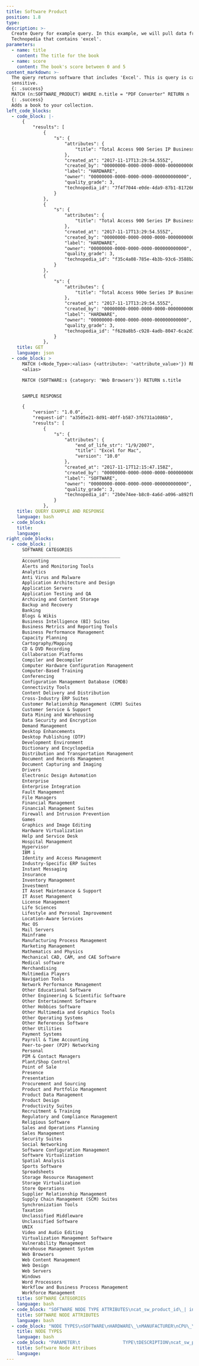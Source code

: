 ```yaml
---
title: Software Product
position: 1.8
type: 
description: >-
  Create Query for example query. In this example, we will pull data from
  Technopedia that contains 'excel'.
parameters:
  - name: title
    content: The title for the book
  - name: score
    content: The book's score between 0 and 5
content_markdown: >-
  The query returns software that includes 'Excel'. This is query is case
  sensitive.
  {: .success}
  MATCH (n:SOFTWARE_PRODUCT) WHERE n.title = "PDF Converter" RETURN n
  {: .success}
  Adds a book to your collection.
left_code_blocks:
  - code_block: |-
      {
          "results": [
              {
                  "s": {
                      "attributes": {
                          "title": "Total Access 900 Series IP Business Gateway"
                      },
                      "created_at": "2017-11-17T13:29:54.555Z",
                      "created_by": "00000000-0000-0000-0000-000000000000",
                      "label": "HARDWARE",
                      "owner": "00000000-0000-0000-0000-000000000000",
                      "quality_grade": 3,
                      "technopedia_id": "7f4f7044-e0de-4da9-87b1-817266df9684"
                  }
              },
              {
                  "s": {
                      "attributes": {
                          "title": "Total Access 900 Series IP Business Gateway"
                      },
                      "created_at": "2017-11-17T13:29:54.555Z",
                      "created_by": "00000000-0000-0000-0000-000000000000",
                      "label": "HARDWARE",
                      "owner": "00000000-0000-0000-0000-000000000000",
                      "quality_grade": 3,
                      "technopedia_id": "f35c4a08-785e-4b3b-93c6-3588b298e976"
                  }
              },
              {
                  "s": {
                      "attributes": {
                          "title": "Total Access 900e Series IP Business Gateway"
                      },
                      "created_at": "2017-11-17T13:29:54.555Z",
                      "created_by": "00000000-0000-0000-0000-000000000000",
                      "label": "HARDWARE",
                      "owner": "00000000-0000-0000-0000-000000000000",
                      "quality_grade": 3,
                      "technopedia_id": "f620a8b5-c928-4adb-8047-6ca2d1375d7a"
                  }
              },
    title: GET
    language: json
  - code_block: >
      MATCH (<Node_Type>:<alias> {<attribute>: '<attribute_value>'}) RETURN
      <alias>

      MATCH (SOFTWARE:s {category: 'Web Browsers'}) RETURN s.title


      SAMPLE RESPONSE

      {
          "version": "1.0.0",
          "request-id": "a3505e21-8d91-40ff-b587-3f6731a1086b",
          "results": [
              {
                  "s": {
                      "attributes": {
                          "end_of_life_str": "1/9/2007",
                          "title": "Excel for Mac",
                          "version": "10.0"
                      },
                      "created_at": "2017-11-17T12:15:47.158Z",
                      "created_by": "00000000-0000-0000-0000-000000000000",
                      "label": "SOFTWARE",
                      "owner": "00000000-0000-0000-0000-000000000000",
                      "quality_grade": 3,
                      "technopedia_id": "2b0e74ee-b8c0-4a6d-a096-a892fbaed1fc"
                  }
              },
    title: QUERY EXAMPLE AND RESPONSE
    language: bash
  - code_block:
    title:
    language:
right_code_blocks:
  - code_block: |
      SOFTWARE CATEGORIES
      _____________________________________
      Accounting
      Alerts and Monitoring Tools
      Analytics
      Anti Virus and Malware
      Application Architecture and Design
      Application Servers
      Application Testing and QA
      Archiving and Content Storage
      Backup and Recovery
      Banking
      Blogs & Wikis
      Business Intelligence (BI) Suites
      Business Metrics and Reporting Tools
      Business Performance Management
      Capacity Planning
      Cartography/Mapping
      CD & DVD Recording
      Collaboration Platforms
      Compiler and Decompiler
      Computer Hardware Configuration Management
      Computer-Based Training
      Conferencing
      Configuration Management Database (CMDB)
      Connectivity Tools
      Content Delivery and Distribution
      Cross-Industry ERP Suites
      Customer Relationship Management (CRM) Suites
      Customer Service & Support
      Data Mining and Warehousing
      Data Security and Encryption
      Demand Management
      Desktop Enhancements
      Desktop Publishing (DTP)
      Development Environment
      Dictionary and Encyclopedia
      Distribution and Transportation Management
      Document and Records Management
      Document Capturing and Imaging
      Drivers
      Electronic Design Automation
      Enterprise
      Enterprise Integration
      Fault Management
      File Managers
      Financial Management
      Financial Management Suites
      Firewall and Intrusion Prevention
      Games
      Graphics and Image Editing
      Hardware Virtualization
      Help and Service Desk
      Hospital Management
      Hypervisor
      IBM i
      Identity and Access Management
      Industry-Specific ERP Suites
      Instant Messaging
      Insurance
      Inventory Management
      Investment
      IT Asset Maintenance & Support
      IT Asset Management
      License Management
      Life Sciences
      Lifestyle and Personal Improvement
      Location-Aware Services
      Mac OS
      Mail Servers
      Mainframe
      Manufacturing Process Management
      Marketing Management
      Mathematics and Physics
      Mechanical CAD, CAM, and CAE Software
      Medical software
      Merchandising
      Multimedia Players
      Navigation Tools
      Network Performance Management
      Other Educational Software
      Other Engineering & Scientific Software
      Other Entertainment Software
      Other Hobbies Software
      Other Multimedia and Graphics Tools
      Other Operating Systems
      Other References Software
      Other Utilities
      Payment Systems
      Payroll & Time Accounting
      Peer-to-peer (P2P) Networking
      Personal
      PIM & Contact Managers
      Plant/Shop Control
      Point of Sale
      Presence
      Presentation
      Procurement and Sourcing
      Product and Portfolio Management
      Product Data Management
      Product Design
      Productivity Suites
      Recruitment & Training
      Regulatory and Compliance Management
      Religious Software
      Sales and Operations Planning
      Sales Management
      Security Suites
      Social Networking
      Software Configuration Management
      Software Virtualization
      Spatial Analysis
      Sports Software
      Spreadsheets
      Storage Resource Management
      Storage Virtualization
      Store Operations
      Supplier Relationship Management
      Supply Chain Management (SCM) Suites
      Synchronization Tools
      Taxation
      Unclassified Middleware
      Unclassified Software
      UNIX
      Video and Audio Editing
      Virtualization Management Software
      Vulnerability Management
      Warehouse Management System
      Web Browsers
      Web Content Management
      Web Design
      Web Servers
      Windows
      Word Processors
      Workflow and Business Process Management
      Workforce Management
    title: SOFTWARE CATEGORIES
    language: bash
  - code_block: "SOFTWARE NODE TYPE ATTRIBUTES\ncat_sw_product_id\_| int\nalias\_| text\ncomponent\_| text\ncat_sw_product_desupported_flag\_| text\ncat_sw_product_discontinued_flag\_| text\nfamily\_| text\nis_suite\_| bool\nnfamily\_| bool\nplicsable\_| bool\ntitle\_| text\ncat_sw_product_url\_| text\nvendor_category\_| text\ncat_sw_product_id\_| int\ncat_sw_edition_desupported_flag\_| boolean\nedition\_| text\nedition_order\_| int\ncat_sw_edition_url\_| text\ncat_sw_product_id\_| int\ncloud\_| text\ncat_sw_release_id\_| int\ncat_sw_major_release_id\_| int\ncat_sw_release_desupported_flag\_| boolean\ncat_sw_release_discontinued_flag\_| boolean\nga_date| text\nis_major\_| text\nlicensable\_| boolean\ncat_sw_release_patchlevel\_| text\nrelease\_| boolean\nunverified_version\_| boolean\ncat_sw_release_url\_| text\ncat_sw_version_id\_| int\ncat_sw_major_version_id\_| int\ncat_sw_version_desupported_flag\_| boolean\nis_major_version\_| boolean\ncat_sw_version_patchlevel\_| text\nsubversion\_| text\nversion\_| text\nversion_order\_| int\ncat_sw_version_group_id\_| int\nversion_group\_| text\ncat_sw_suite_id\_| int\ncat_sw_suite_desupported_flag\_| boolean\nsuite\_| text\ncat_sw_pricing_id\_| int\navg_price\_| float\nmax_price\_| float\nmin_price\_| float\ncat_currency_id\_| int\ncurrency_code\_| text\ncat_sw_rel_lifecycle_id\_| int\nend_of_life\_| timestamp\nend_of_life_exception\_| text\nend_of_life_range_end\_| timestamp\nend_of_life_range_start\_| timestamp\nend_of_life_str\_| text\nend_of_life_support_level\_| text\nga_exception\_| text\nga_range_end\_| timestamp\nga_range_start\_| timestamp\ngeneral_availability\_| timestamp\ngeneral_availability_str\_| text\nobsolete\_| timestamp\nobsolete_exception\_| text\nobsolete_range_end\_| timestamp\nobsolete_range_start\_| timestamp\nobsolete_str\_| text\nobsolete_support_level\_| text\ncat_sw_rel_platform_id\_| int\ncat_sw_rel_platform_desupported_flag\_| boolean\ncat_sw_rel_platform_discontinued_flag\_| boolean\nhas_fingerprint\_| boolean\nplatform_label\_| text\nplatform_type\_| text\nrelease_platform\_| text\ncat_sw_rel_supp_stage_id\_| int\ndate_end_date\_| timestamp\nrelease_support_stage\_| text\nstage_order\_| int\ncat_windows10_compatibility_id\_| int\nwin10_32bit_compat_status\_| int\nwin10_32bit_compat_status_desc\_| text\nwin10_32bit_compat_upg_path\_| text\nwin10_32bit_compat_date\_| timestamp\nwin10_32bit_readiness\_| text\nwin10_64bit_compat_status\_| int\nwin10_64bit_compat_status_desc\_| text\nwin10_64bit_compat_upg_path\_| text\nwin10_64bit_compat_date\_| timestamp\nwin10_64bit_readiness\_| text\ncat_windows8_compatibility_id\_| int\nwin8_32bit_compat_status\_| int\nwin8_32bit_compat_status_desc\_| text\nwin8_32bit_compat_upgrade_path\_| text\nwin8_32bit_compat_date\_| timestamp\nwin8_32bit_readiness\_| text\nwin8_64bit_compat_status\_| int\nwin8_64bit_compat_status_desc\_| text\nwin8_64bit_compat_upgrade_path\_| text\nwin8_64bit_compat_date\_| timestamp\nwin8_64bit_readiness\_| text\ncat_windows7_compatibility_id\_| int\nwin7_32bit_compat_status\_| int\nwin7_32bit_compat_status_desc\_| text\nwin7_32bit_compat_upgrade_path\_| text\nwin7_32bit_compat_date\_| timestamp\nwin7_32bit_readiness\_| text\nwin7_64bit_compat_status\_| int\nwin7_64bit_compat_status_desc\_| text\nwin7_64bit_compat_upgrade_path\_| text\nwin7_64bit_compat_date\_| timestamp\nwin7_64bit_readiness\_| text\n"
    title: SOFTWARE NODE ATTRIBUTES
    language: bash
  - code_block: "NODE TYPES\nSOFTWARE\nHARDWARE\_\nMANUFACTURER\nCPU\_\nCVE\nSOFTWARE_LICENSE\nHARDWARE_LICENSE\_\n"
    title: NODE TYPES
    language: bash
  - code_block: "PARAMETER\t                TYPE\tDESCRIPTION\ncat_sw_product_id\_\t        integer\tProduct ID\nalias\_\t                    text\tAlias\ncat_sw_product_id\_\t        integer\tProduct ID\nalias\_\t                    text\tAlias\ncat_sw_product_id\_\t        integer\tProduct ID\nalias\_\t                    text\tAlias"
    title: Software Node Attribues
    language:
---
```



